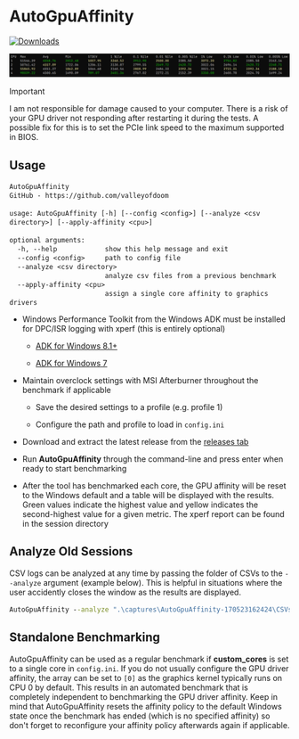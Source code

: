 # AutoGpuAffinity

[![Downloads](https://img.shields.io/github/downloads/valleyofdoom/AutoGpuAffinity/total.svg)](https://github.com/valleyofdoom/AutoGpuAffinity/releases)

<img src="/assets/img/example-output.png" width="1000">

> [!IMPORTANT]
> I am not responsible for damage caused to your computer. There is a risk of your GPU driver not responding after restarting it during the tests. A possible fix for this is to set the PCIe link speed to the maximum supported in BIOS.

## Usage

```
AutoGpuAffinity
GitHub - https://github.com/valleyofdoom

usage: AutoGpuAffinity [-h] [--config <config>] [--analyze <csv directory>] [--apply-affinity <cpu>]

optional arguments:
  -h, --help            show this help message and exit
  --config <config>     path to config file
  --analyze <csv directory>
                        analyze csv files from a previous benchmark
  --apply-affinity <cpu>
                        assign a single core affinity to graphics drivers
```

- Windows Performance Toolkit from the Windows ADK must be installed for DPC/ISR logging with xperf (this is entirely optional)

  - [ADK for Windows 8.1+](https://docs.microsoft.com/en-us/windows-hardware/get-started/adk-install)

  - [ADK for Windows 7](http://download.microsoft.com/download/A/6/A/A6AC035D-DA3F-4F0C-ADA4-37C8E5D34E3D/setup/WinSDKPerformanceToolKit_amd64/wpt_x64.msi)

- Maintain overclock settings with MSI Afterburner throughout the benchmark if applicable

  - Save the desired settings to a profile (e.g. profile 1)

  - Configure the path and profile to load in ``config.ini``

- Download and extract the latest release from the [releases tab](https://github.com/valleyofdoom/AutoGpuAffinity/releases)

- Run **AutoGpuAffinity** through the command-line and press enter when ready to start benchmarking

- After the tool has benchmarked each core, the GPU affinity will be reset to the Windows default and a table will be displayed with the results. Green values indicate the highest value and yellow indicates the second-highest value for a given metric. The xperf report can be found in the session directory

## Analyze Old Sessions

CSV logs can be analyzed at any time by passing the folder of CSVs to the ``--analyze`` argument (example below). This is helpful in situations where the user accidently closes the window as the results are displayed.

```bat
AutoGpuAffinity --analyze ".\captures\AutoGpuAffinity-170523162424\CSVs\"
```

## Standalone Benchmarking

AutoGpuAffinity can be used as a regular benchmark if **custom_cores** is set to a single core in ``config.ini``. If you do not usually configure the GPU driver affinity, the array can be set to ``[0]`` as the graphics kernel typically runs on CPU 0 by default. This results in an automated benchmark that is completely independent to benchmarking the GPU driver affinity. Keep in mind that AutoGpuAffinity resets the affinity policy to the default Windows state once the benchmark has ended (which is no specified affinity) so don't forget to reconfigure your affinity policy afterwards again if applicable.
